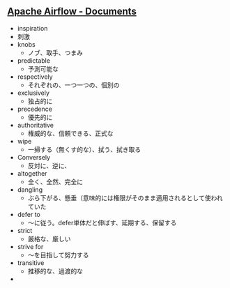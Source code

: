 ## [Apache Airflow - Documents](https://airflow.apache.org/docs/apache-airflow/stable/index.html)

- inspiration
 - 刺激
- knobs
  - ノブ、取手、つまみ
- predictable
  - 予測可能な
- respectively
  - それぞれの、一つ一つの、個別の
- exclusively
  - 独占的に
- precedence
  - 優先的に
- authoritative
  - 権威的な、信頼できる、正式な
- wipe
  - 一掃する（無くす的な）、拭う、拭き取る
- Conversely
  - 反対に、逆に、
- altogether
  - 全く、全然、完全に
- dangling
  - ぶら下がる、懸垂（意味的には権限がそのまま適用されるとして使われていた
- defer to
  - 〜に従う。defer単体だと伸ばす、延期する、保留する
- strict
  - 厳格な、厳しい
- strive for
  - 〜を目指して努力する
- transitive
  - 推移的な、過渡的な
- 
